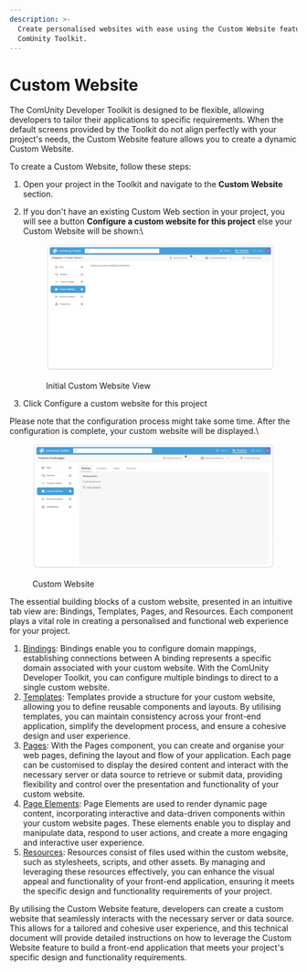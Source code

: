 ```yaml
---
description: >-
  Create personalised websites with ease using the Custom Website feature in the
  ComUnity Toolkit.
---
```


# Custom Website

The ComUnity Developer Toolkit is designed to be flexible, allowing developers to tailor their applications to specific requirements. When the default screens provided by the Toolkit do not align perfectly with your project's needs, the Custom Website feature allows you to create a  dynamic Custom Website.

To create a Custom Website, follow these steps:

1. Open your project in the Toolkit and navigate to the **Custom Website** section.
2.  If you don't have an existing Custom Web section in your project, you will see a button **Configure a custom website for this project** else your Custom Website will be shown:\


    <figure><img src="../../.gitbook/assets/image (158).png" alt=""><figcaption><p>Initial Custom Website View</p></figcaption></figure>
3. Click Configure a custom website for this project

Please note that the configuration process might take some time. After the configuration is complete, your custom website will be displayed.\


<figure><img src="../../.gitbook/assets/image (159).png" alt=""><figcaption><p>Custom Website</p></figcaption></figure>

The essential building blocks of a custom website, presented in an intuitive tab view are: Bindings, Templates, Pages, and Resources. Each component plays a vital role in creating a personalised and functional web experience for your project.

1. [Bindings](bindings.md): Bindings enable you to configure domain mappings, establishing connections between A binding represents a specific domain associated with your custom website. With the ComUnity Developer Toolkit, you can configure multiple bindings to direct to a single custom website.
2. [Templates](pages/templates.md): Templates provide a structure for your custom website, allowing you to define reusable components and layouts. By utilising templates, you can maintain consistency across your front-end application, simplify the development process, and ensure a cohesive design and user experience.
3. [Pages](pages/): With the Pages component, you can create and organise your web pages, defining the layout and flow of your application. Each page can be customised to display the desired content and interact with the necessary server or data source to retrieve or submit data, providing flexibility and control over the presentation and functionality of your custom website.
4. [Page Elements](pages/page-elements.md): Page Elements are used to render dynamic page content, incorporating interactive and data-driven components within your custom website pages. These elements enable you to display and manipulate data, respond to user actions, and create a more engaging and interactive user experience.
5. [Resources](pages/resources.md): Resources consist of files used within the custom website, such as stylesheets, scripts, and other assets. By managing and leveraging these resources effectively, you can enhance the visual appeal and functionality of your front-end application, ensuring it meets the specific design and functionality requirements of your project.

By utilising the Custom Website feature, developers can create a custom website that seamlessly interacts with the necessary server or data source. This allows for a tailored and cohesive user experience, and this technical document will provide detailed instructions on how to leverage the Custom Website feature to build a front-end application that meets your project's specific design and functionality requirements.
